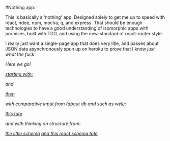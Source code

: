 #Nothing app:

This is basically a 'nothing' app. Designed solely to get me up to speed with react, ndoe, npm, mocha, q, and express. That should be enough technologies to have a good understanding of isomorphic apps with promises, built with TDD, and using the new-standard of react-router style.

I really just want a single-page app that does very litle, and passes about JSON data asynchronously spun up on heroku to prove that I know _just what the fuck_

*Here we go!*

[_starting with:_](https://medium.com/startup-study-group/40-npm-modules-we-can-t-live-without-36e29e352e3a)

*and*

[_then_](http://www.sitepoint.com/creating-isomorphic-apps-node-js-react-express/)

*with comparative input from (about db and such as well):*

[_this tute_](http://cwbuecheler.com/web/tutorials/2013/node-express-mongo/)

*and with thinking on structure from:*

[_the little schema_](http://slides.davidbanham.com/little_schema/#/5/2)
[_and this react schema tute_](https://facebook.github.io/react/docs/thinking-in-react.html)
